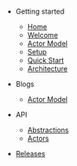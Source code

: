 
- Getting started
    - [Home](/)
    - [Welcome](site/welcome.md "Welcome")
    - [Actor Model](site/actormodel.md)
    - [Setup](site/setup.md)
    - [Quick Start](site/quickstart.md "the quick start.")
    - [Architecture](site/architecture.md "Architecture")

- Blogs
    - [Actor Model](blog/about-actor.md "Actor Model")
    
- API
    - [Abstractions](api/MLambda.Actors.Abstraction.md)
    - [Actors](api/MLambda.Actors.md)

- [Releases](https://github.com/RoyGI/MLambda/releases)




